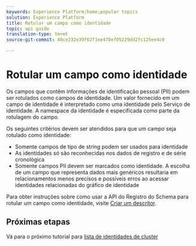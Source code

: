 ```yaml
---
keywords: Experience Platform;home;popular topics
solution: Experience Platform
title: Rotular um campo como identidade
topic: api guide
translation-type: tm+mt
source-git-commit: 40ce232e39f62f1ee478ef05229dd2fc125ee4c0

---
```



# Rotular um campo como identidade

Os campos que contêm informações de identificação pessoal (PII) podem ser rotulados como campos de identidade. Um valor fornecido em um campo de identidade é interpretado como uma identidade pelo Serviço de identidade. A namespace da identidade é especificada como parte da rotulagem do campo.

Os seguintes critérios devem ser atendidos para que um campo seja rotulado como identidade:

- Somente campos de tipo de string podem ser usados para identidade
- As identidades só são reconhecidas nos dados de registro e de série cronológica
- Somente campos PII devem ser marcados como identidade. A escolha de um campo que representa dados mais genéricos resultaria em relacionamentos menos precisos e possíveis erros ao acessar identidades relacionadas do gráfico de identidade

Para obter instruções sobre como usar a API do Registro do Schema para rotular um campo como identidade, visite [Criar um descritor](../../xdm/api/descriptors.md).

## Próximas etapas

Vá para o próximo tutorial para [lista de identidades de cluster](./list-cluster-identites.md)